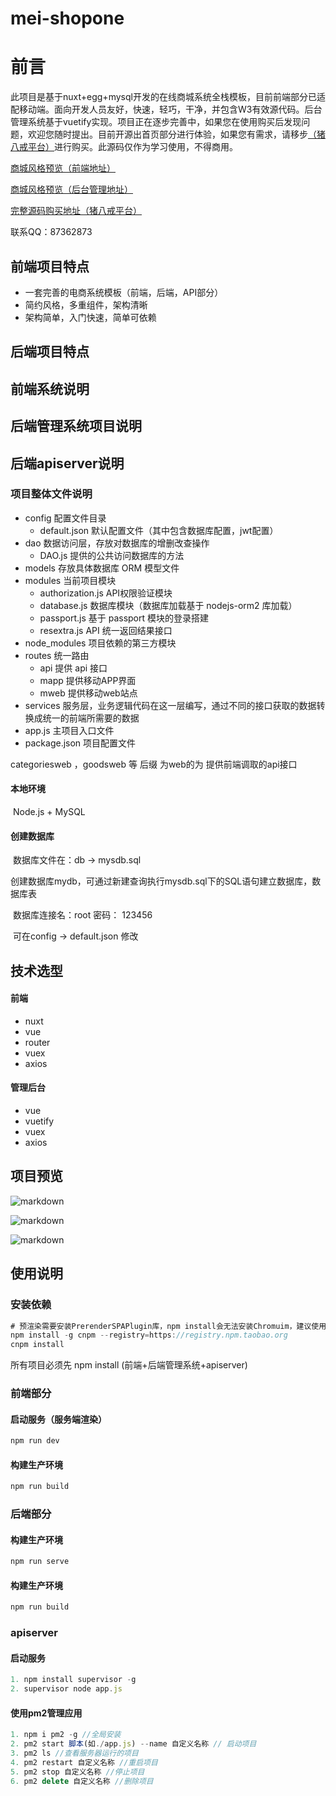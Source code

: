 # mei-shopone

# 前言

此项目是基于nuxt+egg+mysql开发的在线商城系统全栈模板，目前前端部分已适配移动端。面向开发人员友好，快速，轻巧，干净，并包含W3有效源代码。后台管理系统基于vuetify实现。项目正在逐步完善中，如果您在使用购买后发现问题，欢迎您随时提出。目前开源出首页部分进行体验，如果您有需求，请移步[（猪八戒平台）](https://shop.zbj.com/9259639/sid-1632713.html)进行购买。此源码仅作为学习使用，不得商用。

<a href="http://shop1.meixiansen.com" target="_blank">商城风格预览（前端地址）</a>

[商城风格预览（后台管理地址）](http:shop1admin.meixiansen.com)

[完整源码购买地址（猪八戒平台）](https://shop.zbj.com/9259639/sid-1632713.html)

联系QQ：87362873

## 前端项目特点

- 一套完善的电商系统模板（前端，后端，API部分）
- 简约风格，多重组件，架构清晰
- 架构简单，入门快速，简单可依赖

## 后端项目特点

## 前端系统说明
## 后端管理系统项目说明
## 后端apiserver说明
### 项目整体文件说明
+ config 配置文件目录
    + default.json 默认配置文件（其中包含数据库配置，jwt配置）
+ dao 数据访问层，存放对数据库的增删改查操作
    + DAO.js 提供的公共访问数据库的方法
+ models 存放具体数据库 ORM 模型文件
+ modules 当前项目模块
    + authorization.js API权限验证模块
    + database.js 数据库模块（数据库加载基于 nodejs-orm2 库加载）
    + passport.js 基于 passport 模块的登录搭建
    + resextra.js API 统一返回结果接口
+ node_modules 项目依赖的第三方模块
+ routes 统一路由
    + api 提供 api 接口
    + mapp 提供移动APP界面
    + mweb 提供移动web站点
+ services 服务层，业务逻辑代码在这一层编写，通过不同的接口获取的数据转换成统一的前端所需要的数据
+ app.js 主项目入口文件
+ package.json 项目配置文件

categoriesweb ，goodsweb 等 后缀 为web的为 提供前端调取的api接口


#### 本地环境
​ Node.js + MySQL

#### 创建数据库
​ 数据库文件在：db -> mysdb.sql

​ 创建数据库mydb，可通过新建查询执行mysdb.sql下的SQL语句建立数据库，数据库表

​ 数据库连接名：root 密码： 123456

​ 可在config -> default.json 修改




## 技术选型
#### 前端
- nuxt 
- vue
- router
- vuex
- axios
#### 管理后台
- vue
- vuetify
- vuex
- axios

## 项目预览


![markdown](https://shai.oss-cn-beijing.aliyuncs.com/b1.jpg "markdown")

![markdown](https://shai.oss-cn-beijing.aliyuncs.com/b5.jpg "markdown")

![markdown](
https://shai.oss-cn-beijing.aliyuncs.com/b4.jpg "markdown")

## 使用说明

### 安装依赖
```javascript
# 预渲染需要安装PrerenderSPAPlugin库，npm install会无法安装Chromuim，建议使用cnpm
npm install -g cnpm --registry=https://registry.npm.taobao.org
cnpm install
```
所有项目必须先 npm install  (前端+后端管理系统+apiserver)

### 前端部分
#### 启动服务（服务端渲染）
```javascript
npm run dev
```
#### 构建生产环境
```javascript
npm run build
```
### 后端部分
#### 构建生产环境
```javascript
npm run serve
```
#### 构建生产环境
```javascript
npm run build
```

### apiserver
#### 启动服务
```javascript
1. npm install supervisor -g
2. supervisor node app.js
```

#### 使用pm2管理应用
```javascript
1. npm i pm2 -g //全局安装
2. pm2 start 脚本(如./app.js) --name 自定义名称 // 启动项目
3. pm2 ls //查看服务器运行的项目
4. pm2 restart 自定义名称 //重启项目
5. pm2 stop 自定义名称 //停止项目
6. pm2 delete 自定义名称 //删除项目
```



